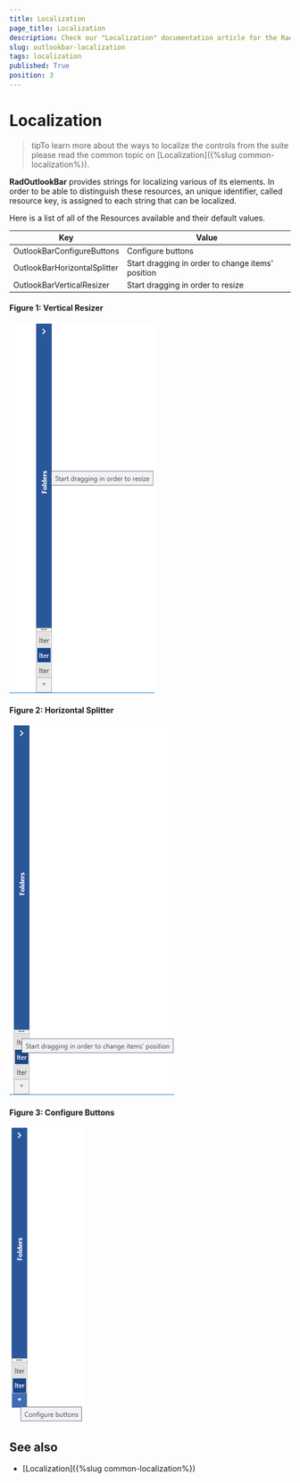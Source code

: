 ```yaml
---
title: Localization
page_title: Localization
description: Check our "Localization" documentation article for the RadOutlookBar WPF control.
slug: outlookbar-localization
tags: localization
published: True
position: 3
---
```


# Localization

>tipTo learn more about the ways to localize the controls from the suite please read the common topic on [Localization]({%slug common-localization%}).

__RadOutlookBar__ provides strings for localizing various of its elements. In order to be able to distinguish these resources, an unique identifier, called resource key, is assigned to each string that can be localized.

Here is a list of all of the Resources available and their default values.

Key	|	Value
---	|	---	
OutlookBarConfigureButtons | Configure buttons
OutlookBarHorizontalSplitter | Start dragging in order to change items' position
OutlookBarVerticalResizer | Start dragging in order to resize

#### __Figure 1: Vertical Resizer__
![Vertical Resizer](images/OutlookBar_Localization_01.png)

#### __Figure 2: Horizontal Splitter__
![Vertical Resizer](images/OutlookBar_Localization_02.png)

#### __Figure 3: Configure Buttons__
![Vertical Resizer](images/OutlookBar_Localization_03.png)

## See also

* [Localization]({%slug common-localization%})
